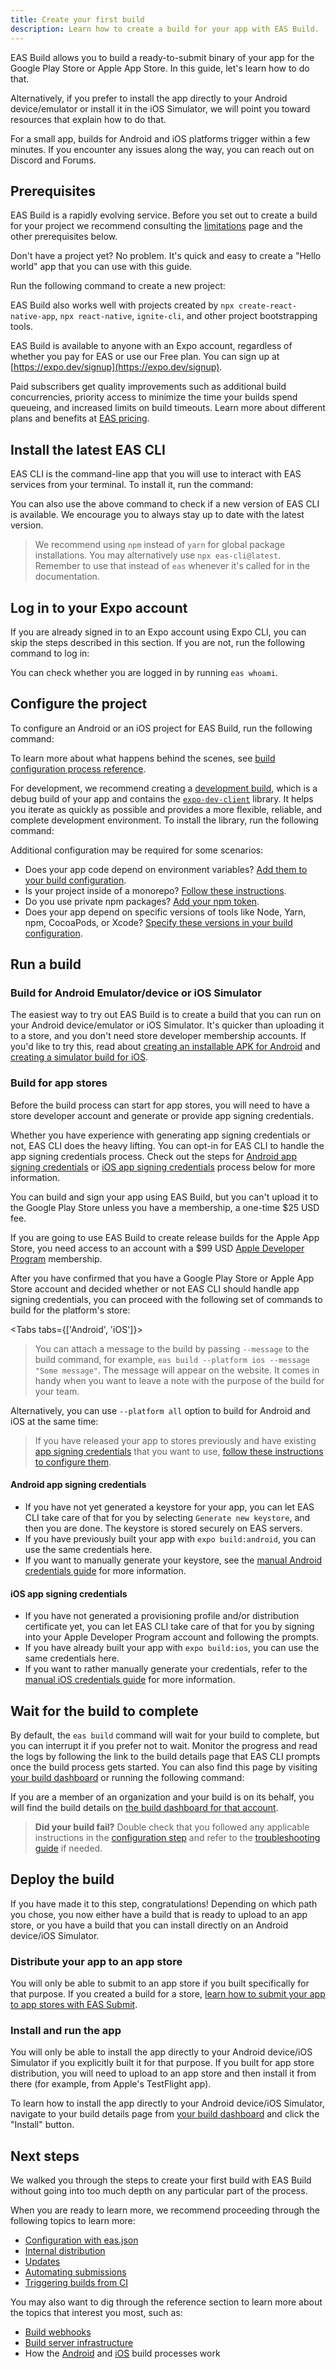 ```yaml
---
title: Create your first build
description: Learn how to create a build for your app with EAS Build.
---
```


EAS Build allows you to build a ready-to-submit binary of your app for the Google Play Store or Apple App Store. In this guide, let's learn how to do that.

Alternatively, if you prefer to install the app directly to your Android device/emulator or install it in the iOS Simulator, we will point you toward resources that explain how to do that.

For a small app, builds for Android and iOS platforms trigger within a few minutes. If you encounter any issues along the way, you can reach out on Discord and Forums.

## Prerequisites

EAS Build is a rapidly evolving service. Before you set out to create a build for your project we recommend consulting the [limitations](/build-reference/limitations) page and the other prerequisites below.

Don't have a project yet? No problem. It's quick and easy to create a "Hello world" app that you can use with this guide.

Run the following command to create a new project:

EAS Build also works well with projects created by `npx create-react-native-app`, `npx react-native`, `ignite-cli`, and other project bootstrapping tools.

EAS Build is available to anyone with an Expo account, regardless of whether you pay for EAS or use our Free plan. You can sign up at [https://expo.dev/signup](https://expo.dev/signup).

Paid subscribers get quality improvements such as additional build concurrencies, priority access to minimize the time your builds spend queueing, and increased limits on build timeouts. Learn more about different plans and benefits at [EAS pricing](https://expo.dev/pricing).

## Install the latest EAS CLI

EAS CLI is the command-line app that you will use to interact with EAS services from your terminal. To install it, run the command:

You can also use the above command to check if a new version of EAS CLI is available. We encourage you to always stay up to date with the latest version.

> We recommend using `npm` instead of `yarn` for global package installations. You may alternatively use `npx eas-cli@latest`. Remember to use that instead of `eas` whenever it's called for in the documentation.

## Log in to your Expo account

If you are already signed in to an Expo account using Expo CLI, you can skip the steps described in this section. If you are not, run the following command to log in:

You can check whether you are logged in by running `eas whoami`.

## Configure the project

To configure an Android or an iOS project for EAS Build, run the following command:

To learn more about what happens behind the scenes, see [build configuration process reference](/build-reference/build-configuration).

For development, we recommend creating a [development build](/develop/development-builds/introduction/), which is a debug build of your app and contains the [`expo-dev-client`](/versions/latest/sdk/dev-client/) library. It helps you iterate as quickly as possible and provides a more flexible, reliable, and complete development environment. To install the library, run the following command:

Additional configuration may be required for some scenarios:

- Does your app code depend on environment variables? [Add them to your build configuration](/build-reference/variables).
- Is your project inside of a monorepo? [Follow these instructions](/build-reference/build-with-monorepos).
- Do you use private npm packages? [Add your npm token](/build-reference/private-npm-packages).
- Does your app depend on specific versions of tools like Node, Yarn, npm, CocoaPods, or Xcode? [Specify these versions in your build configuration](/build/eas-json).

## Run a build

### Build for Android Emulator/device or iOS Simulator

The easiest way to try out EAS Build is to create a build that you can run on your Android device/emulator or iOS Simulator. It's quicker than uploading it to a store, and you don't need store developer membership accounts. If you'd like to try this, read about [creating an installable APK for Android](/tutorial/eas/android-development-build/) and [creating a simulator build for iOS](/tutorial/eas/ios-development-build-for-simulators/).

### Build for app stores

Before the build process can start for app stores, you will need to have a store developer account and generate or provide app signing credentials.

Whether you have experience with generating app signing credentials or not, EAS CLI does the heavy lifting. You can opt-in for EAS CLI to handle the app signing credentials process. Check out the steps for [Android app signing credentials](#android-app-signing-credentials) or [iOS app signing credentials](#ios-app-signing-credentials) process below for more information.

<Collapsible summary="Google Play Developer membership is required to distribute to the Google Play Store.">

You can build and sign your app using EAS Build, but you can't upload it to the Google Play Store unless you have a membership, a one-time $25 USD fee.

</Collapsible>

<Collapsible summary="Apple Developer Program membership is required to build for the Apple App Store.">

If you are going to use EAS Build to create release builds for the Apple App Store, you need access to an account with a $99 USD [Apple Developer Program](https://developer.apple.com/programs) membership.

</Collapsible>

After you have confirmed that you have a Google Play Store or Apple App Store account and decided whether or not EAS CLI should handle app signing credentials, you can proceed with the following set of commands to build for the platform's store:

<Tabs tabs={['Android', 'iOS']}>
  <Tab>
    
  </Tab>
  <Tab>
    
  </Tab>
</Tabs>

> You can attach a message to the build by passing `--message` to the build command, for example, `eas build --platform ios --message "Some message"`. The message will appear on the website. It comes in handy when you want to leave a note with the purpose of the build for your team.

Alternatively, you can use `--platform all` option to build for Android and iOS at the same time:

> If you have released your app to stores previously and have existing [app signing credentials](/app-signing/app-credentials/) that you want to use, [follow these instructions to configure them](/app-signing/existing-credentials).

#### Android app signing credentials

- If you have not yet generated a keystore for your app, you can let EAS CLI take care of that for you by selecting `Generate new keystore`, and then you are done. The keystore is stored securely on EAS servers.
- If you have previously built your app with `expo build:android`, you can use the same credentials here.
- If you want to manually generate your keystore, see the [manual Android credentials guide](/app-signing/local-credentials#android-credentials) for more information.

#### iOS app signing credentials

- If you have not generated a provisioning profile and/or distribution certificate yet, you can let EAS CLI take care of that for you by signing into your Apple Developer Program account and following the prompts.
- If you have already built your app with `expo build:ios`, you can use the same credentials here.
- If you want to rather manually generate your credentials, refer to the [manual iOS credentials guide](/app-signing/local-credentials#ios-credentials) for more information.

## Wait for the build to complete

By default, the `eas build` command will wait for your build to complete, but you can interrupt it if you prefer not to wait. Monitor the progress and read the logs by following the link to the build details page that EAS CLI prompts once the build process gets started. You can also find this page by visiting [your build dashboard](https://expo.dev/builds) or running the following command:

If you are a member of an organization and your build is on its behalf, you will find the build details on [the build dashboard for that account](https://expo.dev/accounts/[account]/builds).

> **Did your build fail?** Double check that you followed any applicable instructions in the [configuration step](#3-configure-the-project) and refer to the [troubleshooting guide](/build-reference/troubleshooting) if needed.

## Deploy the build

If you have made it to this step, congratulations! Depending on which path you chose, you now either have a build that is ready to upload to an app store, or you have a build that you can install directly on an Android device/iOS Simulator.

### Distribute your app to an app store

You will only be able to submit to an app store if you built specifically for that purpose. If you created a build for a store, [learn how to submit your app to app stores with EAS Submit](/submit/introduction).

### Install and run the app

You will only be able to install the app directly to your Android device/iOS Simulator if you explicitly built it for that purpose. If you built for app store distribution, you will need to upload to an app store and then install it from there (for example, from Apple's TestFlight app).

To learn how to install the app directly to your Android device/iOS Simulator, navigate to your build details page from [your build dashboard](https://expo.dev/accounts/[account]/builds) and click the "Install" button.

## Next steps

We walked you through the steps to create your first build with EAS Build without going into too much depth on any particular part of the process.

When you are ready to learn more, we recommend proceeding through the following topics to learn more:

- [Configuration with eas.json](/build/eas-json)
- [Internal distribution](/build/internal-distribution)
- [Updates](/build/updates)
- [Automating submissions](/build/automate-submissions)
- [Triggering builds from CI](/build/building-on-ci)

You may also want to dig through the reference section to learn more about the topics that interest you most, such as:

- [Build webhooks](/eas/webhooks)
- [Build server infrastructure](/build-reference/infrastructure)
- How the [Android](/build-reference/android-builds) and [iOS](/build-reference/ios-builds) build processes work